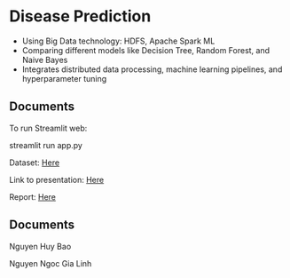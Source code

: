 # Disease Prediction
+ Using Big Data technology: HDFS, Apache Spark ML
+ Comparing different models like Decision Tree, Random Forest, and Naive Bayes ​
+ Integrates distributed data processing, machine learning pipelines, and hyperparameter tuning ​


## Documents    
To run Streamlit web:
   
   streamlit run app.py

Dataset: [Here](https://www.kaggle.com/datasets/kaushil268/disease-prediction-using-machine-learning/data)

Link to presentation: [Here](https://mphcmiuedu-my.sharepoint.com/:p:/g/personal/itdsiu22173_student_hcmiu_edu_vn/ERl_kvqnmQ1Agy05NLE-NicBqEGQpB8epm58bpbJ8QKjlQ?e=LUJYWB)    

Report: [Here](Bigdata_projectReport.pdf)

## Documents 
Nguyen Huy Bao

Nguyen Ngoc Gia Linh
